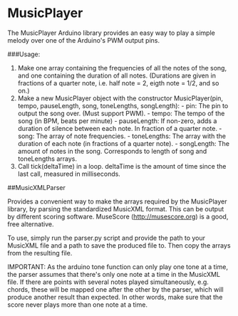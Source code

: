 # MusicPlayer

The MusicPlayer Arduino library provides an easy way to play a simple melody over one of the Arduino's PWM output pins. 

###Usage:
  1.  Make one array containing the frequencies of all the notes of the song, and one containing the duration of all notes.
  	(Durations are given in fractions of a quarter note, i.e. half note = 2, eigth note = 1/2, and so on.)
  2.  Make a new MusicPlayer object with the constructor MusicPlayer(pin, tempo, pauseLength, song, toneLengths, songLength):
    - pin: The pin to output the song over. (Must support PWM).
    - tempo: The tempo of the song (in BPM, beats per minute)
    - pauseLength: If non-zero, adds a duration of silence between each note. In fraction of a quarter note.
    - song: The array of note frequencies.
    - toneLengths: The array with the duration of each note (in fractions of a quarter note).
    - songLength: The amount of notes in the song. Corresponds to length of song and toneLengths arrays.
  3.  Call tick(deltaTime) in a loop. deltaTime is the amount of time since the last call, measured in milliseconds.



##MusicXMLParser

Provides a convenient way to make the arrays required by the MusicPlayer library, by parsing the standardized MusicXML format.
This can be output by different scoring software. MuseScore (http://musescore.org) is a good, free alternative.

To use, simply run the parser.py script and provide the path to your MusicXML file and a path to save the produced file to.
Then copy the arrays from the resulting file.

IMPORTANT: As the arduino tone function can only play one tone at a time, the parser assumes that there's only one note at a 
time in the MusicXML file. If there are points with several notes played simultaneously, e.g. chords, these will be mapped
one after the other by the parser, which will produce another result than expected. In other words, make sure that the score
never plays more than one note at a time.
